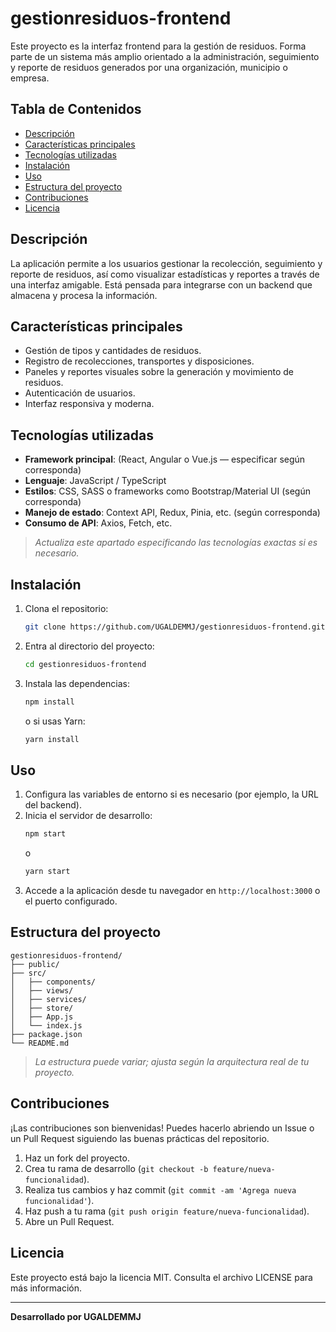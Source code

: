 # gestionresiduos-frontend

Este proyecto es la interfaz frontend para la gestión de residuos. Forma parte de un sistema más amplio orientado a la administración, seguimiento y reporte de residuos generados por una organización, municipio o empresa.

## Tabla de Contenidos

- [Descripción](#descripción)
- [Características principales](#características-principales)
- [Tecnologías utilizadas](#tecnologías-utilizadas)
- [Instalación](#instalación)
- [Uso](#uso)
- [Estructura del proyecto](#estructura-del-proyecto)
- [Contribuciones](#contribuciones)
- [Licencia](#licencia)

## Descripción

La aplicación permite a los usuarios gestionar la recolección, seguimiento y reporte de residuos, así como visualizar estadísticas y reportes a través de una interfaz amigable. Está pensada para integrarse con un backend que almacena y procesa la información.

## Características principales

- Gestión de tipos y cantidades de residuos.
- Registro de recolecciones, transportes y disposiciones.
- Paneles y reportes visuales sobre la generación y movimiento de residuos.
- Autenticación de usuarios.
- Interfaz responsiva y moderna.

## Tecnologías utilizadas

- **Framework principal**: (React, Angular o Vue.js — especificar según corresponda)
- **Lenguaje**: JavaScript / TypeScript
- **Estilos**: CSS, SASS o frameworks como Bootstrap/Material UI (según corresponda)
- **Manejo de estado**: Context API, Redux, Pinia, etc. (según corresponda)
- **Consumo de API**: Axios, Fetch, etc.

> _Actualiza este apartado especificando las tecnologías exactas si es necesario._

## Instalación

1. Clona el repositorio:
   ```bash
   git clone https://github.com/UGALDEMMJ/gestionresiduos-frontend.git
   ```
2. Entra al directorio del proyecto:
   ```bash
   cd gestionresiduos-frontend
   ```
3. Instala las dependencias:
   ```bash
   npm install
   ```
   o si usas Yarn:
   ```bash
   yarn install
   ```

## Uso

1. Configura las variables de entorno si es necesario (por ejemplo, la URL del backend).
2. Inicia el servidor de desarrollo:
   ```bash
   npm start
   ```
   o
   ```bash
   yarn start
   ```
3. Accede a la aplicación desde tu navegador en `http://localhost:3000` o el puerto configurado.

## Estructura del proyecto

```
gestionresiduos-frontend/
├── public/
├── src/
│   ├── components/
│   ├── views/
│   ├── services/
│   ├── store/
│   ├── App.js
│   └── index.js
├── package.json
└── README.md
```
> _La estructura puede variar; ajusta según la arquitectura real de tu proyecto._

## Contribuciones

¡Las contribuciones son bienvenidas! Puedes hacerlo abriendo un Issue o un Pull Request siguiendo las buenas prácticas del repositorio.

1. Haz un fork del proyecto.
2. Crea tu rama de desarrollo (`git checkout -b feature/nueva-funcionalidad`).
3. Realiza tus cambios y haz commit (`git commit -am 'Agrega nueva funcionalidad'`).
4. Haz push a tu rama (`git push origin feature/nueva-funcionalidad`).
5. Abre un Pull Request.

## Licencia

Este proyecto está bajo la licencia MIT. Consulta el archivo LICENSE para más información.

---

**Desarrollado por UGALDEMMJ**
